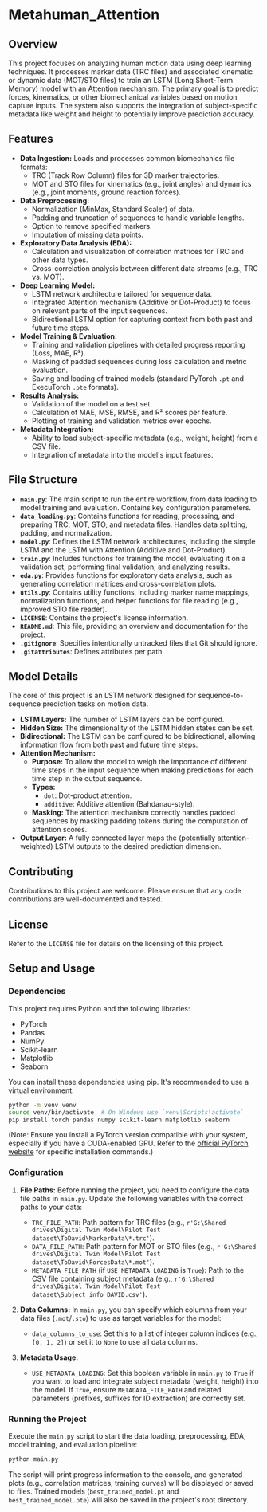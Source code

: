 # Metahuman_Attention

## Overview
This project focuses on analyzing human motion data using deep learning techniques. It processes marker data (TRC files) and associated kinematic or dynamic data (MOT/STO files) to train an LSTM (Long Short-Term Memory) model with an Attention mechanism. The primary goal is to predict forces, kinematics, or other biomechanical variables based on motion capture inputs. The system also supports the integration of subject-specific metadata like weight and height to potentially improve prediction accuracy.

## Features
- **Data Ingestion:** Loads and processes common biomechanics file formats:
    - TRC (Track Row Column) files for 3D marker trajectories.
    - MOT and STO files for kinematics (e.g., joint angles) and dynamics (e.g., joint moments, ground reaction forces).
- **Data Preprocessing:**
    - Normalization (MinMax, Standard Scaler) of data.
    - Padding and truncation of sequences to handle variable lengths.
    - Option to remove specified markers.
    - Imputation of missing data points.
- **Exploratory Data Analysis (EDA):**
    - Calculation and visualization of correlation matrices for TRC and other data types.
    - Cross-correlation analysis between different data streams (e.g., TRC vs. MOT).
- **Deep Learning Model:**
    - LSTM network architecture tailored for sequence data.
    - Integrated Attention mechanism (Additive or Dot-Product) to focus on relevant parts of the input sequences.
    - Bidirectional LSTM option for capturing context from both past and future time steps.
- **Model Training & Evaluation:**
    - Training and validation pipelines with detailed progress reporting (Loss, MAE, R²).
    - Masking of padded sequences during loss calculation and metric evaluation.
    - Saving and loading of trained models (standard PyTorch `.pt` and ExecuTorch `.pte` formats).
- **Results Analysis:**
    - Validation of the model on a test set.
    - Calculation of MAE, MSE, RMSE, and R² scores per feature.
    - Plotting of training and validation metrics over epochs.
- **Metadata Integration:**
    - Ability to load subject-specific metadata (e.g., weight, height) from a CSV file.
    - Integration of metadata into the model's input features.

## File Structure
- **`main.py`**: The main script to run the entire workflow, from data loading to model training and evaluation. Contains key configuration parameters.
- **`data_loading.py`**: Contains functions for reading, processing, and preparing TRC, MOT, STO, and metadata files. Handles data splitting, padding, and normalization.
- **`model.py`**: Defines the LSTM network architectures, including the simple LSTM and the LSTM with Attention (Additive and Dot-Product).
- **`train.py`**: Includes functions for training the model, evaluating it on a validation set, performing final validation, and analyzing results.
- **`eda.py`**: Provides functions for exploratory data analysis, such as generating correlation matrices and cross-correlation plots.
- **`utils.py`**: Contains utility functions, including marker name mappings, normalization functions, and helper functions for file reading (e.g., improved STO file reader).
- **`LICENSE`**: Contains the project's license information.
- **`README.md`**: This file, providing an overview and documentation for the project.
- **`.gitignore`**: Specifies intentionally untracked files that Git should ignore.
- **`.gitattributes`**: Defines attributes per path.

## Model Details
The core of this project is an LSTM network designed for sequence-to-sequence prediction tasks on motion data.
- **LSTM Layers:** The number of LSTM layers can be configured.
- **Hidden Size:** The dimensionality of the LSTM hidden states can be set.
- **Bidirectional:** The LSTM can be configured to be bidirectional, allowing information flow from both past and future time steps.
- **Attention Mechanism:**
    - **Purpose:** To allow the model to weigh the importance of different time steps in the input sequence when making predictions for each time step in the output sequence.
    - **Types:**
        - `dot`: Dot-product attention.
        - `additive`: Additive attention (Bahdanau-style).
    - **Masking:** The attention mechanism correctly handles padded sequences by masking padding tokens during the computation of attention scores.
- **Output Layer:** A fully connected layer maps the (potentially attention-weighted) LSTM outputs to the desired prediction dimension.

## Contributing
Contributions to this project are welcome. Please ensure that any code contributions are well-documented and tested.

## License
Refer to the `LICENSE` file for details on the licensing of this project.

## Setup and Usage

### Dependencies
This project requires Python and the following libraries:
- PyTorch
- Pandas
- NumPy
- Scikit-learn
- Matplotlib
- Seaborn

You can install these dependencies using pip. It's recommended to use a virtual environment:
```bash
python -m venv venv
source venv/bin/activate  # On Windows use `venv\Scripts\activate`
pip install torch pandas numpy scikit-learn matplotlib seaborn
```
(Note: Ensure you install a PyTorch version compatible with your system, especially if you have a CUDA-enabled GPU. Refer to the [official PyTorch website](https://pytorch.org/get-started/locally/) for specific installation commands.)

### Configuration
1.  **File Paths:** Before running the project, you need to configure the data file paths in `main.py`. Update the following variables with the correct paths to your data:
    *   `TRC_FILE_PATH`: Path pattern for TRC files (e.g., `r'G:\Shared drives\Digital Twin Model\Pilot Test dataset\ToDavid\MarkerData\*.trc'`).
    *   `DATA_FILE_PATH`: Path pattern for MOT or STO files (e.g., `r'G:\Shared drives\Digital Twin Model\Pilot Test dataset\ToDavid\ForcesData\*.mot'`).
    *   `METADATA_FILE_PATH` (if `USE_METADATA_LOADING` is `True`): Path to the CSV file containing subject metadata (e.g., `r'G:\Shared drives\Digital Twin Model\Pilot Test dataset\Subject_info_DAVID.csv'`).

2.  **Data Columns:** In `main.py`, you can specify which columns from your data files (`.mot`/`.sto`) to use as target variables for the model:
    *   `data_columns_to_use`: Set this to a list of integer column indices (e.g., `[0, 1, 2]`) or set it to `None` to use all data columns.

3.  **Metadata Usage:**
    *   `USE_METADATA_LOADING`: Set this boolean variable in `main.py` to `True` if you want to load and integrate subject metadata (weight, height) into the model. If `True`, ensure `METADATA_FILE_PATH` and related parameters (prefixes, suffixes for ID extraction) are correctly set.

### Running the Project
Execute the `main.py` script to start the data loading, preprocessing, EDA, model training, and evaluation pipeline:
```bash
python main.py
```
The script will print progress information to the console, and generated plots (e.g., correlation matrices, training curves) will be displayed or saved to files. Trained models (`best_trained_model.pt` and `best_trained_model.pte`) will also be saved in the project's root directory.
